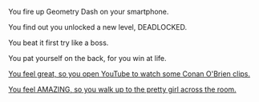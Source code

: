 You fire up Geometry Dash on your smartphone.

You find out you unlocked a new level, DEADLOCKED.

You beat it first try like a boss.

You pat yourself on the back, for you win at life.

[You feel great, so you open YouTube to watch some Conan O'Brien clips.](../conan/conan.md)

[You feel AMAZING, so you walk up to the pretty girl across the room.](../pretty-girl/pretty-girl.md)